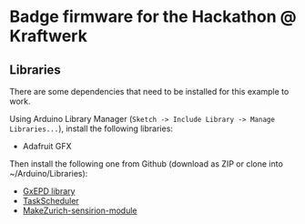 # Badge firmware for the Hackathon @ Kraftwerk  


## Libraries

There are some dependencies that need to be installed for this example to work.

Using Arduino Library Manager (`Sketch -> Include Library -> Manage Libraries...`), install the following libraries:

* Adafruit GFX

Then install the following one from Github (download as ZIP or clone into ~/Arduino/Libraries):

* [GxEPD library](https://github.com/ZinggJM/GxEPD)
* [TaskScheduler](https://github.com/arkhipenko/TaskScheduler)
* [MakeZurich-sensirion-module](https://github.com/rac2030/arduino-IoTBadge-SensorModule)
